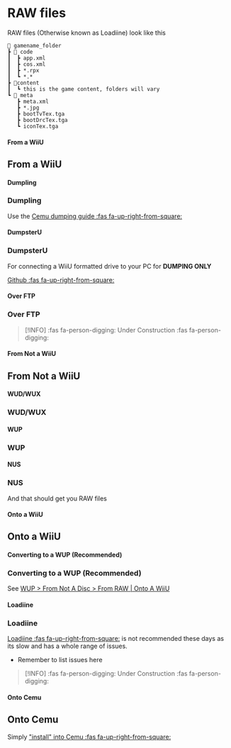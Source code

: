 # RAW files

RAW files (Otherwise known as Loadiine) look like this

```
📁 gamename_folder
┣ 📁 code
┃  ┣ app.xml
┃  ┣ cos.xml
┃  ┣ *.rpx
┃  ┗ *.*
┣ 📁content
┃  ┗ this is the game content, folders will vary 
┗ 📁 meta
   ┣ meta.xml
   ┣ *.jpg
   ┣ bootTvTex.tga
   ┣ bootDrcTex.tga
   ┗ iconTex.tga
```

<!-- tabs:start -->

#### **From a WiiU**

## From a WiiU

<!-- tabs:start -->

#### **Dumpling**

### Dumpling

Use the [Cemu dumping guide :fas fa-up-right-from-square:](https://cemu.cfw.guide/dumping-games.html)

#### **DumpsterU**

### DumpsterU

For connecting a WiiU formatted drive to your PC for **DUMPING ONLY**

[Github :fas fa-up-right-from-square:](https://github.com/GaryOderNichts/DumpsterU)

#### **Over FTP**

### Over FTP

> [!INFO]
> :fas fa-person-digging: Under Construction :fas fa-person-digging:

<!-- tabs:end -->

#### **From Not a WiiU**

## From Not a WiiU

<!-- tabs:start -->

#### **WUD/WUX**

### WUD/WUX

#### **WUP**

### WUP

#### **NUS**

### NUS

<!-- tabs:end -->


<!-- tabs:end -->

And that should get you RAW files

<!-- tabs:start -->

#### **Onto a WiiU**

## Onto a WiiU

<!-- tabs:start -->

#### **Converting to a WUP (Recommended)**

### Converting to a WUP (Recommended)

See [WUP > From Not A Disc > From RAW | Onto A WiiU](http://localhost:3000/#/WiiU/Formats/WUP?id=from-raw)

#### **Loadiine**

### Loadiine

[Loadiine :fas fa-up-right-from-square:](https://gbatemp.net/threads/loadiine-gx2.413823/) is not recommended these days as its slow and has a whole range of issues.
* Remember to list issues here

> [!INFO]
> :fas fa-person-digging: Under Construction :fas fa-person-digging:

<!-- tabs:end -->



#### **Onto Cemu**

## Onto Cemu

Simply ["install" into Cemu :fas fa-up-right-from-square:](https://cemu.cfw.guide/installing-games.html?tab=installing-dumps#saves)

<!-- tabs:end -->